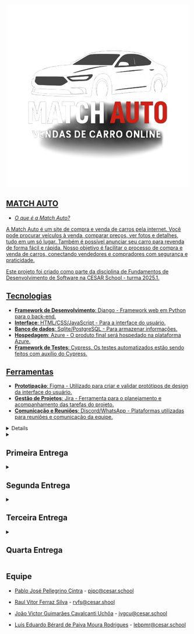 <p align="center">
  <a href="https://youtu.be/y9vwD9Z30DM" target="<p align="center">
  <img src="media/cars/MatchAuto_Logo.png" alt="MatchAuto Logo">
</p>

## MATCH AUTO
- *O que é a Match Auto?*

A Match Auto é um site de compra e venda de carros pela internet. Você pode procurar veículos à venda, comparar preços, ver fotos e detalhes, tudo em um só lugar. Também é possível anunciar seu carro para revenda de forma fácil e rápida. Nosso objetivo é facilitar o processo de compra e venda de carros, conectando vendedores e compradores com segurança e praticidade.

Este projeto foi criado como parte da disciplina de Fundamentos de Desenvolvimento de Software na CESAR School - turma 2025.1.

## Tecnologias

- **Framework de Desenvolvimento**: Django - Framework web em Python para o back-end.
- **Interface**: HTML/CSS/JavaScript - Para a interface do usuário.
- **Banco de dados**: Sqlite/PostgreSQL - Para armazenar informações.
- **Hospedagem**: Azure - O produto final será hospedado na plataforma Azure.
- **Framework de Testes**: Cypress. Os testes automatizados estão sendo feitos com auxílio do Cypress.

## Ferramentas

- **Prototipação**: Figma - Utilizado para criar e validar protótipos de design da interface do usuário.
- **Gestão de Projetos**: Jira - Ferramenta para o planejamento e acompanhamento das tarefas do projeto.
- **Comunicação e Reuniões**: Discord/WhatsApp - Plataformas utilizadas para reuniões e comunicação da equipe.

<details>
<summary><h2>Links</h2></summary>

- [Jira](https://gymstatsfds.atlassian.net/jira/software/projects/MA/summary)

- [Figma](https://www.figma.com/design/Y6RKVYPMQy3K7fgCNdj4Ew/Match-Auto-3%C2%B0-entrega?node-id=0-1&p=f&t=NHlEV921Gt9oP75q-0)  

- [DOCS Historias](https://docs.google.com/document/d/1_1PDX6QptQCONxTx7huafMM-O5dQoRCzrxRWjcWn7Ic/edit?usp=sharing)

</details>

<details>
<summary><h2>Primeira Entrega</h2></summary>

 ![alt text](<media/entregas/Backlog 1.jpg>)

- [ScreenCast](https://www.youtube.com/watch?v=Ry6wK9M6WPc&feature=youtu.be)

- [DOCS Historias](https://docs.google.com/document/d/1_1PDX6QptQCONxTx7huafMM-O5dQoRCzrxRWjcWn7Ic/edit?usp=sharing)

- [Figma](https://www.figma.com/design/Y6RKVYPMQy3K7fgCNdj4Ew/Match-Auto-3%C2%B0-entrega?node-id=0-1&p=f&t=NHlEV921Gt9oP75q-0)

</details>

<details>
<summary><h2>Segunda Entrega</h2></summary>

- [Site](https://match1autos.azurewebsites.net/)

- [Screencast](https://www.youtube.com/watch?v=qDFVNQ_2Y34)

- [Jira](https://gymstatsfds.atlassian.net/jira/software/projects/MA/summary)

- *Sprint 1(Concluida):* 
![alt text](<media/entregas/Sprint 1.jpg>)
![alt text](<media/entregas/Quadro 1 concluido.jpg>)

- *Programação em Par:*
Nosso grupo passou por um momento complicado com a saída de alguns integrantes, e isso nos obrigou a começar tudo do zero. Com o tempo apertado, fizemos uma chamada para trabalhar juntos no código, pesquisamos bastante e fomos corrigindo os erros ao longo do processo. Na última reunião, nos encontramos presencialmente para ajustar os últimos detalhes, resolver os problemas que ainda tinham e conseguir fazer o deploy na Azure.

- *Bug tracker:*
![alt text](<media/entregas/Bug tracker.jpg>)

</details>

<details>
<summary><h2>Terceira Entrega</h2></summary>

![backlog2](<media/entregas/backlog 2 att.jpg>)
![quadro2](<media/entregas/Quadro 2 att.jpg>)
![bugTracker](<media/entregas/BugTracker2.jpg>)

- *Programação em Par (atualização-Entrega 3):*
Durante o desenvolvimento do nosso projeto, a equipe passou a utilizar com mais frequência a técnica de programação em par. Essa abordagem mostrou-se especialmente eficaz na resolução de problemas complexos e na promoção de uma troca constante de ideias entre os membros. No entanto, optamos por não adotar essa prática em todas as etapas do desenvolvimento, alternando-a com o trabalho individual de acordo com as necessidades e características específicas de cada tarefa.

- [ScreenCastFigma](https://youtu.be/-7wVhzJNRUg)

- [ScreenCastFuncionalidades](https://youtu.be/ASoTy6qVJyg)

- [ScreenCastCI/CD](https://youtu.be/7F8RONHp6VQ)

- [ScreenCastTesteAutomatizado](https://youtu.be/XqA0_-212Ao)

</details>

<details>
<summary><h2>Quarta Entrega</h2></summary>

![backlog3](media/entregas/backlog3.jpg)
![quadro3](media/entregas/quadro3.jpg)
![bugTracker3](media/entregas/Bugtracker%203%20att.jpg)

- *Programação em Par (atualização-Entrega 4):*
Com o avanço do projeto, a programação em par foi se tornando uma prática cada vez mais natural para nós, principalmente nos momentos em que surgiam dúvidas ou problemas mais difíceis. Nessas horas, trabalhar em dupla acelerava a busca por soluções e deixava o processo menos estressante. Ao mesmo tempo, aprendemos a equilibrar: quando a tarefa exigia mais concentração, cada um seguia sozinho.
Esse equilíbrio entre colaboração e autonomia fez diferença tanto na qualidade do código quanto no entrosamento do grupo. No final, sentimos que a programação em par não só ajudou a superar desafios técnicos, mas também fortaleceu a confiança entre os membros da equipe.

<p align="center">
  <a href="https://youtu.be/y9vwD9Z30DM" target="_blank">
    <img src="https://img.shields.io/badge/▶️%20Screencast%20CI/CD-blue?style=for-the-badge" alt="Screencast CI/CD">
  </a>
  <a href="https://youtu.be/XC_sxcnWlZk " target="_blank">
    <img src="https://img.shields.io/badge/▶️%20Screencast%20Testes-green?style=for-the-badge" alt="Screencast Testes">
  </a>
  <a href="https://youtu.be/88nuYd10EAs" target="_blank">
    <img src="https://img.shields.io/badge/▶️%20Screencast%20Figma-orange?style=for-the-badge" alt="Screencast Figma">
  </a>
  <a href="https://youtu.be/oiP-d8AuPno" target="_blank">
    <img src="https://img.shields.io/badge/▶️%20Screencast%20Azure-purple?style=for-the-badge" alt="Screencast Azure">
  </a>
</p>

</details>

## Equipe

- [Pablo José Pellegrino Cintra](https://github.com/PabloJPCintra) - pjpc@cesar.school

- [Raul Vitor Ferraz Silva](https://github.com/raulferraz85) - rvfs@cesar.shool

- [João Victor Guimarães Cavalcanti Uchôa](https://github.com/joaovictorgcu) - jvgcu@cesar.school

- [Luís Eduardo Bérard de Paiva Moura Rodrigues](https://github.com/luisedu975) - lebpmr@cesar.school